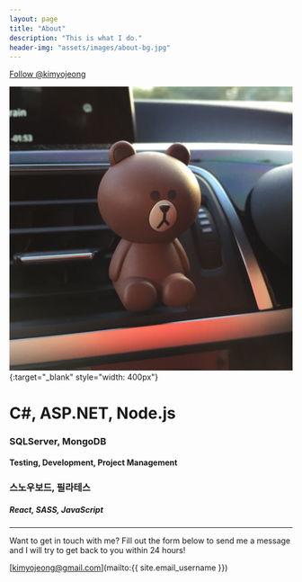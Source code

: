 ```yaml
---
layout: page
title: "About"
description: "This is what I do."
header-img: "assets/images/about-bg.jpg"
---
```


<!-- Place this tag where you want the button to render. -->
<a class="github-button" href="https://github.com/kimyojeong" data-size="large" aria-label="Follow @kimyojeong on GitHub">Follow @kimyojeong</a>
<!-- Place this tag in your head or just before your close body tag. -->
<script async defer src="https://buttons.github.io/buttons.js"></script>

![alt text](/assets/images/profile1.jpg "The Botfather."){:target="_blank" style="width: 400px"}

# C\#, ASP.NET, Node.js
### SQLServer, MongoDB
#### Testing, Development, Project Management
### 스노우보드, 필라테스
##### React, SASS, JavaScript

<div id="profile" data-json="{'baseUrl': '{{ site.url }}', 'author': {
    'name': '{{ site.author.name }}',
    'thumbnail': '{{ "/assets/images/profile.jpg" | prepend: site.baseurl }}',
    'description': '{{ site.description }}',
    'rss': '{{ "/feed.xml" | prepend: site.baseurl }}',
    'twitter': '{{ site.twitter_username }}',
    'facebook': '{{ site.facebook_username }}',
    'github': '{{ site.github_username }}',
    'email': '{{ site.email_username }}'
}}"></div>

---

Want to get in touch with me? Fill out the form below to send me a message and I will try to get back to you within 24 hours!

[kimyojeong@gmail.com](mailto:{{ site.email_username }})